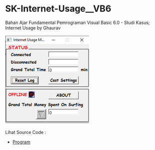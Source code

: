 # SK-Internet-Usage__VB6
Bahan Ajar Fundamental Pemrograman Visual Basic 6.0 - Studi Kasus; Internet Usage by Ghaurav<br><br>
<img src="https://github.com/RizkyKhapidsyah/SK-Internet-Usage__VB6/blob/main/result/001.PNG"><br><br>
Lihat Source Code : <br>
- <a href="https://github.com/RizkyKhapidsyah/SK-Internet-Usage__VB6">Program</a>
